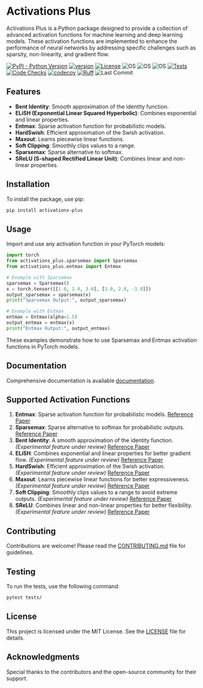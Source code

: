 # Activations Plus

Activations Plus is a Python package designed to provide a collection of advanced activation functions for machine learning and deep learning models. These activation functions are implemented to enhance the performance of neural networks by addressing specific challenges such as sparsity, non-linearity, and gradient flow.

[![PyPI - Python Version](https://img.shields.io/pypi/pyversions/activations-plus)](https://pypi.org/project/activations-plus/)
[![version](https://img.shields.io/pypi/v/activations-plus)](https://img.shields.io/pypi/v/activations-plus)
[![License](https://img.shields.io/:license-MIT-blue.svg)](https://opensource.org/licenses/MIT)
![OS](https://img.shields.io/badge/ubuntu-blue?logo=ubuntu)
![OS](https://img.shields.io/badge/win-blue?logo=windows)
![OS](https://img.shields.io/badge/mac-blue?logo=apple)
[![Tests](https://github.com/DanielAvdar/activations-plus/actions/workflows/ci.yml/badge.svg)](https://github.com/DanielAvdar/activations-plus/actions/workflows/ci.yml)
[![Code Checks](https://github.com/DanielAvdar/activations-plus/actions/workflows/code-checks.yml/badge.svg)](https://github.com/DanielAvdar/activations-plus/actions/workflows/code-checks.yml)
[![codecov](https://codecov.io/gh/DanielAvdar/activations-plus/graph/badge.svg?token=N0V9KANTG2)](https://codecov.io/gh/DanielAvdar/activations-plus)
[![Ruff](https://img.shields.io/endpoint?url=https://raw.githubusercontent.com/astral-sh/ruff/main/assets/badge/v2.json)](https://github.com/astral-sh/ruff)
![Last Commit](https://img.shields.io/github/last-commit/DanielAvdar/activations-plus/main)

## Features

- **Bent Identity**: Smooth approximation of the identity function.
- **ELiSH (Exponential Linear Squared Hyperbolic)**: Combines exponential and linear properties.
- **Entmax**: Sparse activation function for probabilistic models.
- **HardSwish**: Efficient approximation of the Swish activation.
- **Maxout**: Learns piecewise linear functions.
- **Soft Clipping**: Smoothly clips values to a range.
- **Sparsemax**: Sparse alternative to softmax.
- **SReLU (S-shaped Rectified Linear Unit)**: Combines linear and non-linear properties.

## Installation

To install the package, use pip:

```bash
pip install activations-plus
```

## Usage

Import and use any activation function in your PyTorch models:


```python
import torch
from activations_plus.sparsemax import Sparsemax
from activations_plus.entmax import Entmax

# Example with Sparsemax
sparsemax = Sparsemax()
x = torch.tensor([[1.0, 2.0, 3.0], [1.0, 2.0, -1.0]])
output_sparsemax = sparsemax(x)
print("Sparsemax Output:", output_sparsemax)

# Example with Entmax
entmax = Entmax(alpha=1.5)
output_entmax = entmax(x)
print("Entmax Output:", output_entmax)
```

These examples demonstrate how to use Sparsemax and Entmax activation functions in PyTorch models.

## Documentation

Comprehensive documentation is available [documentation](https://activations-plus.readthedocs.io/en/latest/).

## Supported Activation Functions

1. **Entmax**: Sparse activation function for probabilistic models. [Reference Paper](https://arxiv.org/abs/1905.05702)
2. **Sparsemax**: Sparse alternative to softmax for probabilistic outputs. [Reference Paper](https://arxiv.org/abs/1602.02068)
3. **Bent Identity**: A smooth approximation of the identity function. *(Experimental feature under review)* [Reference Paper](https://arxiv.org/abs/1901.08649)
4. **ELiSH**: Combines exponential and linear properties for better gradient flow. *(Experimental feature under review)* [Reference Paper](https://arxiv.org/abs/1901.08649)
5. **HardSwish**: Efficient approximation of the Swish activation. *(Experimental feature under review)* [Reference Paper](https://arxiv.org/abs/1905.02244)
6. **Maxout**: Learns piecewise linear functions for better expressiveness. *(Experimental feature under review)* [Reference Paper](https://arxiv.org/abs/1302.4389)
7. **Soft Clipping**: Smoothly clips values to a range to avoid extreme outputs. *(Experimental feature under review)* [Reference Paper](https://arxiv.org/abs/2002.11002)
8. **SReLU**: Combines linear and non-linear properties for better flexibility. *(Experimental feature under review)* [Reference Paper](https://arxiv.org/abs/1512.07030)

## Contributing

Contributions are welcome! Please read the [CONTRIBUTING.md](CONTRIBUTING.md) file for guidelines.

## Testing

To run the tests, use the following command:

```bash
pytest tests/
```

## License

This project is licensed under the MIT License. See the [LICENSE](LICENSE) file for details.

## Acknowledgments

Special thanks to the contributors and the open-source community for their support.
